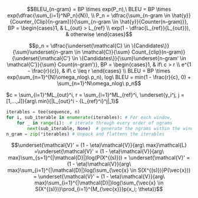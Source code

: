 $$BLEU_{n-gram} = BP \times exp(P_n),\ BLEU = BP \times exp(\dfrac{\sum_{i=1}^NP_n}{N}), \\ 
P_n = \dfrac{\sum_{n-gram \in \hat{y}}{Counter_{Clip}(n-gram)}}{\sum_{n-gram \in \hat{y}}{Counter(n-gram)}}, 
BP = \begin{cases}1, & L_{out} > L_{ref} \\ exp(1 - \dfrac{L_{ref}}{L_{out}}), & otherwise \end{cases}$$

$$p_n = \dfrac{\underset{\mathcal{C} \in \{Candidates\}}{\sum}\underset{n-gram \in \mathcal{C}}{\sum} Count_{clip}(n-gram)}{\underset{\mathcal{C‘} \in \{Candidates\}}{\sum}\underset{n-gram‘ \in \mathcal{C’}}{\sum} Count(n-gram’)}, BP = \begin{cases}1, & if\ c > r \\ e^{1 - \frac{r}{c}}, & if\ c \leq r \end{cases} \\ 
BLEU = BP \times exp(\sum_{n=1}^{N}\omega_nlog\ p_n), log\ BLEU = min(1 - \frac{r}{c}, 0) + \sum_{n=1}^N\omega_nlog\ p_n$$

$c = \sum_{i=1}^ML_{out}^i, r = \sum_{i=1}^ML_{ref}^i, \underset{y_i^j, j = [1,...,J]}{arg\ min}{|L_{out}^i - {L_{ref}^i}^j|_1}$

```python
iterables = tee(sequence, n)
for i, sub_iterable in enumerate(iterables): # For each window,
    for _ in range(i):  # iterate through every order of ngrams
        next(sub_iterable, None)  # generate the ngrams within the window
n_gram = zip(*iterables) # Unpack and flattens the iterables
```

$$\underset{\mathcal{V}' = (1 - \eta)\mathcal{V}}{arg\ max}\mathcal{L} =\underset{\mathcal{V}' = (1 - \eta)\mathcal{V}}{arg\ max}\sum_{s=1}^{|\mathcal{D}|}log(P(X^{(s)})) = \underset{\mathcal{V}' = (1 - \eta)\mathcal{V}}{arg\ max}\sum_{i=1}^{|\mathcal{D}|}log(\sum_{\vec{x} \in S(X^{(s)})}P(\vec{x})) = \underset{\mathcal{V}' = (1 - \eta)\mathcal{V}}{arg\ max}\sum_{i=1}^{|\mathcal{D}|}log(\sum_{\vec{x} \in S(X^{(s)})}\prod_{i=1}^{M_{\vec{x}}}p(x_i; \theta))$$

